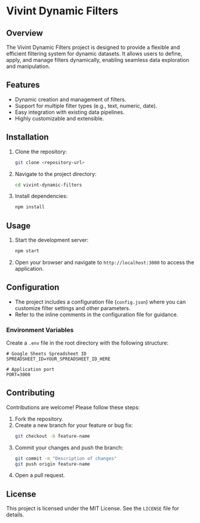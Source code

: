 # Vivint Dynamic Filters

## Overview

The Vivint Dynamic Filters project is designed to provide a flexible and efficient filtering system for dynamic datasets. It allows users to define, apply, and manage filters dynamically, enabling seamless data exploration and manipulation.

## Features

- Dynamic creation and management of filters.
- Support for multiple filter types (e.g., text, numeric, date).
- Easy integration with existing data pipelines.
- Highly customizable and extensible.

## Installation

1. Clone the repository:
   ```bash
   git clone <repository-url>
   ```
2. Navigate to the project directory:
   ```bash
   cd vivint-dynamic-filters
   ```
3. Install dependencies:
   ```bash
   npm install
   ```

## Usage

1. Start the development server:
   ```bash
   npm start
   ```
2. Open your browser and navigate to `http://localhost:3000` to access the application.

## Configuration

- The project includes a configuration file (`config.json`) where you can customize filter settings and other parameters.
- Refer to the inline comments in the configuration file for guidance.

### Environment Variables

Create a `.env` file in the root directory with the following structure:

```
# Google Sheets Spreadsheet ID
SPREADSHEET_ID=YOUR_SPREADSHEET_ID_HERE

# Application port
PORT=3000
```

## Contributing

Contributions are welcome! Please follow these steps:

1. Fork the repository.
2. Create a new branch for your feature or bug fix:
   ```bash
   git checkout -b feature-name
   ```
3. Commit your changes and push the branch:
   ```bash
   git commit -m "Description of changes"
   git push origin feature-name
   ```
4. Open a pull request.

## License

This project is licensed under the MIT License. See the `LICENSE` file for details.